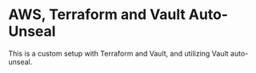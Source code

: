 # AWS, Terraform and Vault Auto-Unseal

This is a custom setup with Terraform and Vault, and utilizing Vault auto-unseal.
